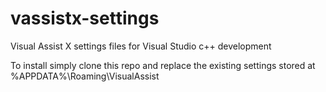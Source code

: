 vassistx-settings
=================

Visual Assist X settings files for Visual Studio c++ development

To install simply clone this repo and replace the existing settings stored at %APPDATA%\Roaming\VisualAssist
